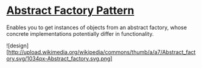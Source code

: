 # [Abstract Factory Pattern](http://en.wikipedia.org/wiki/Abstract_factory_pattern)
Enables you to get instances of objects from an abstract factory, whose concrete implementations potentially differ in functionality.

![design][http://upload.wikimedia.org/wikipedia/commons/thumb/a/a7/Abstract_factory.svg/1034px-Abstract_factory.svg.png]